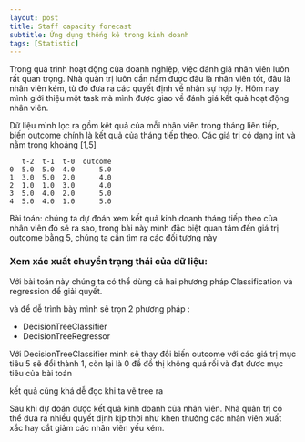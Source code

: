```yaml
---
layout: post
title: Staff capacity forecast
subtitle: Ứng dụng thống kê trong kinh doanh
tags: [Statistic]
---
```



Trong quá trình hoạt động của doanh nghiệp, việc đánh giá nhân viên luôn rất quan trọng. Nhà quản trị luôn cần nắm được đâu là nhân viên tốt, đâu là nhân viên kém, từ đó đưa ra các quyết định về nhân sự hợp lý. Hôm nay mình giới thiệu một task mà mình được giao về đánh giá kết quả hoạt động nhân viên. 


Dữ liệu mình lọc ra gồm kêt quả của mỗi nhân viên trong tháng liên tiếp, biến outcome chính là kết quả của tháng tiếp theo. Các giá trị có dạng int và nằm trong khoảng [1,5] 


       t-2  t-1  t-0  outcome
    0  5.0  5.0  4.0      5.0
    1  3.0  5.0  2.0      4.0
    2  1.0  1.0  3.0      4.0
    3  5.0  4.0  2.0      5.0
    4  5.0  4.0  1.0      5.0


Bài toán: chúng ta dự đoán xem kết quả kinh doanh tháng tiếp theo của nhân viên đó sẽ ra sao, trong bài này mình đặc biệt quan tâm đến giá trị outcome bằng 5, chúng ta cần tìm ra các đối tượng này








### Xem xác xuất chuyển trạng thái của dữ liệu:




Với bài toán này chúng ta có thể dùng cả hai phương pháp Classification và regression để giải quyết. 

và để dễ trình bày mình sẽ trọn 2 phương pháp :
 - DecisionTreeClassifier
 - DecisionTreeRegressor

Với DecisionTreeClassifier mình sẽ thay đổi biến outcome với các giá trị mục tiêu 5 sẽ đổi thành 1, còn lại là 0 đề đồ thị không quá rối và đạt đươc mục tiêu của bài toán

kết quả cũng khá dễ đọc khi ta vẽ tree ra



Sau khi dự đoán được kết quả kinh doanh của nhân viên. Nhà quản trị có thể đưa ra nhiều quyết định kịp thời như khen thưởng các nhân viên xuất xắc hay cắt giảm các nhân viên yếu kém. 



